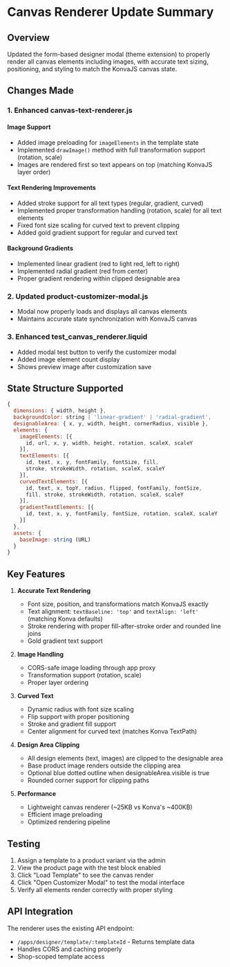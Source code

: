 # Canvas Renderer Update Summary

## Overview
Updated the form-based designer modal (theme extension) to properly render all canvas elements including images, with accurate text sizing, positioning, and styling to match the KonvaJS canvas state.

## Changes Made

### 1. Enhanced canvas-text-renderer.js

#### Image Support
- Added image preloading for `imageElements` in the template state
- Implemented `drawImage()` method with full transformation support (rotation, scale)
- Images are rendered first so text appears on top (matching KonvaJS layer order)

#### Text Rendering Improvements
- Added stroke support for all text types (regular, gradient, curved)
- Implemented proper transformation handling (rotation, scale) for all text elements
- Fixed font size scaling for curved text to prevent clipping
- Added gold gradient support for regular and curved text

#### Background Gradients
- Implemented linear gradient (red to light red, left to right)
- Implemented radial gradient (red from center)
- Proper gradient rendering within clipped designable area

### 2. Updated product-customizer-modal.js
- Modal now properly loads and displays all canvas elements
- Maintains accurate state synchronization with KonvaJS canvas

### 3. Enhanced test_canvas_renderer.liquid
- Added modal test button to verify the customizer modal
- Added image element count display
- Shows preview image after customization save

## State Structure Supported

```javascript
{
  dimensions: { width, height },
  backgroundColor: string | 'linear-gradient' | 'radial-gradient',
  designableArea: { x, y, width, height, cornerRadius, visible },
  elements: {
    imageElements: [{
      id, url, x, y, width, height, rotation, scaleX, scaleY
    }],
    textElements: [{
      id, text, x, y, fontFamily, fontSize, fill, 
      stroke, strokeWidth, rotation, scaleX, scaleY
    }],
    curvedTextElements: [{
      id, text, x, topY, radius, flipped, fontFamily, fontSize, 
      fill, stroke, strokeWidth, rotation, scaleX, scaleY
    }],
    gradientTextElements: [{
      id, text, x, y, fontFamily, fontSize, rotation, scaleX, scaleY
    }]
  },
  assets: {
    baseImage: string (URL)
  }
}
```

## Key Features

1. **Accurate Text Rendering**
   - Font size, position, and transformations match KonvaJS exactly
   - Text alignment: `textBaseline: 'top'` and `textAlign: 'left'` (matching Konva defaults)
   - Stroke rendering with proper fill-after-stroke order and rounded line joins
   - Gold gradient text support

2. **Image Handling**
   - CORS-safe image loading through app proxy
   - Transformation support (rotation, scale)
   - Proper layer ordering

3. **Curved Text**
   - Dynamic radius with font size scaling
   - Flip support with proper positioning
   - Stroke and gradient fill support
   - Center alignment for curved text (matches Konva TextPath)

4. **Design Area Clipping**
   - All design elements (text, images) are clipped to the designable area
   - Base product image renders outside the clipping area
   - Optional blue dotted outline when designableArea.visible is true
   - Rounded corner support for clipping paths

5. **Performance**
   - Lightweight canvas renderer (~25KB vs Konva's ~400KB)
   - Efficient image preloading
   - Optimized rendering pipeline

## Testing

1. Assign a template to a product variant via the admin
2. View the product page with the test block enabled
3. Click "Load Template" to see the canvas render
4. Click "Open Customizer Modal" to test the modal interface
5. Verify all elements render correctly with proper styling

## API Integration

The renderer uses the existing API endpoint:
- `/apps/designer/template/:templateId` - Returns template data
- Handles CORS and caching properly
- Shop-scoped template access